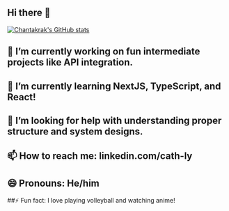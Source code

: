 ## Hi there 👋

[![Chantakrak's GitHub stats](https://github-readme-stats.vercel.app/api?username=cath-ly)](https://github.com/cath-ly/github-readme-stats)

## 🔭 I’m currently working on fun intermediate projects like API integration.
## 🌱 I’m currently learning NextJS, TypeScript, and React!
## 🤔 I’m looking for help with understanding proper structure and system designs.
## 📫 How to reach me: linkedin.com/cath-ly
## 😄 Pronouns: He/him
##⚡ Fun fact: I love playing volleyball and watching anime!
